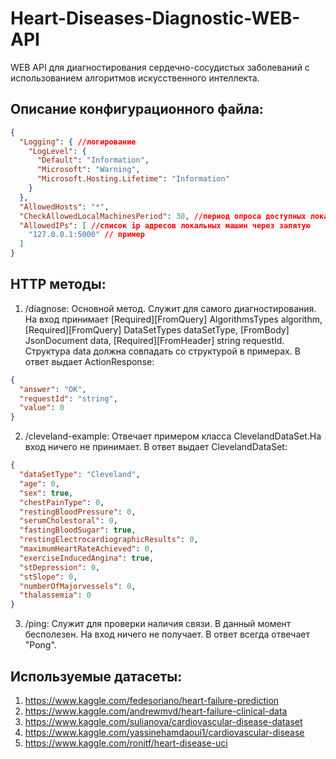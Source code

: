 # Heart-Diseases-Diagnostic-WEB-API
WEB API для диагностирования сердечно-сосудистых заболеваний с использованием алгоритмов искусственного интеллекта.

## Описание конфигурационного файла:
```json
{
  "Logging": { //логирование
    "LogLevel": {
      "Default": "Information",
      "Microsoft": "Warning",
      "Microsoft.Hosting.Lifetime": "Information"
    }
  },
  "AllowedHosts": "*",
  "CheckAllowedLocalMachinesPeriod": 30, //период опроса доступных локальных машин из списка AllowedIPs
  "AllowedIPs": [ //список ip адресов локальных машин через запятую
    "127.0.0.1:5000" // пример
  ]
}
```

## HTTP методы:
1) /diagnose: Основной метод. Служит для самого диагностирования. На вход принимает [Required][FromQuery] AlgorithmsTypes algorithm, [Required][FromQuery] DataSetTypes dataSetType, [FromBody] JsonDocument data, [Required][FromHeader] string requestId.
    Структура data должна совпадать со структурой в примерах.
    В ответ выдает ActionResponse:
```json
{
  "answer": "OK",
  "requestId": "string",
  "value": 0
}
```
2) /cleveland-example: Отвечает примером класса ClevelandDataSet.На вход ничего не принимает. В ответ выдает ClevelandDataSet:
```json
{
  "dataSetType": "Cleveland",
  "age": 0,
  "sex": true,
  "chestPainType": 0,
  "restingBloodPressure": 0,
  "serumCholestoral": 0,
  "fastingBloodSugar": true,
  "restingElectrocardiographicResults": 0,
  "maximumHeartRateAchieved": 0,
  "exerciseInducedAngina": true,
  "stDepression": 0,
  "stSlope": 0,
  "numberOfMajorvessels": 0,
  "thalassemia": 0
}
```
3) /ping: Служит для проверки наличия связи. В данный момент бесполезен. На вход ничего не получает. В ответ всегда отвечает "Pong".

## Используемые датасеты:
1) https://www.kaggle.com/fedesoriano/heart-failure-prediction
2) https://www.kaggle.com/andrewmvd/heart-failure-clinical-data
3) https://www.kaggle.com/sulianova/cardiovascular-disease-dataset
4) https://www.kaggle.com/yassinehamdaoui1/cardiovascular-disease
5) https://www.kaggle.com/ronitf/heart-disease-uci

